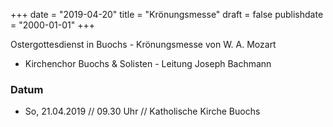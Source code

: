 ﻿+++
date = "2019-04-20"
title = "Krönungsmesse"
draft = false
publishdate = "2000-01-01"
+++

Ostergottesdienst in Buochs - Krönungsmesse von W. A. Mozart

* Kirchenchor Buochs & Solisten - Leitung Joseph Bachmann

### Datum

* So, 21.04.2019 // 09.30 Uhr // Katholische Kirche Buochs
